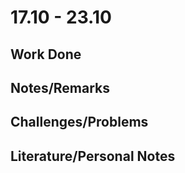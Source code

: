 # 17.10 - 23.10

## Work Done

## Notes/Remarks

## Challenges/Problems

## Literature/Personal Notes